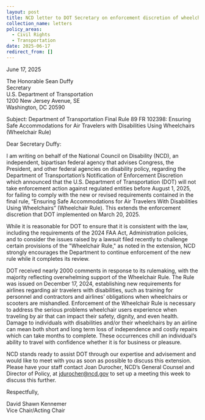 ```yaml
---
layout: post
title: NCD letter to DOT Secretary on enforcement discretion of wheelchair rule
collection_name: letters
policy_areas:
  - Civil Rights
  - Transportation
date: 2025-06-17
redirect_from: []
---
```

June 17, 2025

The Honorable Sean Duffy\
Secretary\
U.S. Department of Transportation\
1200 New Jersey Avenue, SE\
Washington, DC 20590

Subject: Department of Transportation Final Rule 89 FR 102398: Ensuring Safe Accommodations for Air Travelers with Disabilities Using Wheelchairs (Wheelchair Rule)  

Dear Secretary Duffy: 

I am writing on behalf of the National Council on Disability (NCD), an independent, bipartisan federal agency that advises Congress, the President, and other federal agencies on disability policy, regarding the Department of Transportation’s Notification of Enforcement Discretion which announced that the U.S. Department of Transportation (DOT) will not take enforcement action against regulated entities before August 1, 2025, for failing to comply with the new or revised requirements contained in the final rule, “Ensuring Safe Accommodations for Air Travelers With Disabilities Using Wheelchairs” (Wheelchair Rule). This extends the enforcement discretion that DOT implemented on March 20, 2025.

While it is reasonable for DOT to ensure that it is consistent with the law, including the requirements of the 2024 FAA Act, Administration policies, and to consider the issues raised by a lawsuit filed recently to challenge certain provisions of the "Wheelchair Rule," as noted in the extension, NCD strongly encourages the Department to continue enforcement of the new rule while it completes its review.

DOT received nearly 2000 comments in response to its rulemaking, with the majority reflecting overwhelming support of the Wheelchair Rule. The Rule was issued on December 17, 2024, establishing new requirements for airlines regarding air travelers with disabilities, such as training for personnel and contractors and airlines’ obligations when wheelchairs or scooters are mishandled. Enforcement of the Wheelchair Rule is necessary to address the serious problems wheelchair users experience when traveling by air that can impact their safety, dignity, and even health. Damage to individuals with disabilities and/or their wheelchairs by an airline can mean both short and long term loss of independence and costly repairs which can take months to complete. These occurrences chill an individual’s ability to travel with confidence whether it is for business or pleasure. 

NCD stands ready to assist DOT through our expertise and advisement and would like to meet with you as soon as possible to discuss this extension. Please have your staff contact Joan Durocher, NCD’s General Counsel and Director of Policy, at jdurocher@ncd.gov to set up a meeting this week to discuss this further. 

Respectfully,

David Shawn Kennemer\
Vice Chair/Acting Chair
